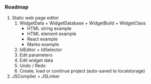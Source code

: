 ### Roadmap

1. Static web page editor
   1. WidgetData + WidgetDatabase + WidgetBuild + WidgetClass
      - HTML string example
      - HTML element example
      - React example
      - Marko example
   1. IdEditor + IdSelector
   1. Edit parameters
   1. Edit widget data
   1. Undo / Redo
   1. Create, load or continue project (auto-saved to localstorage)
2. JSCompiler + JSLinker
